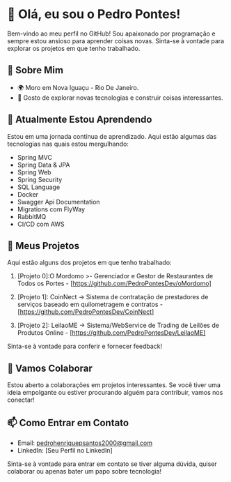 # 👋 Olá, eu sou o Pedro Pontes!

Bem-vindo ao meu perfil no GitHub! Sou apaixonado por programação e sempre estou ansioso para aprender coisas novas. Sinta-se à vontade para explorar os projetos em que tenho trabalhado.

## 👀 Sobre Mim

- 🌍 Moro em Nova Iguaçu - Rio De Janeiro.
- 🚀 Gosto de explorar novas tecnologias e construir coisas interessantes.

## 🌱 Atualmente Estou Aprendendo

Estou em uma jornada contínua de aprendizado. Aqui estão algumas das tecnologias nas quais estou mergulhando:

- Spring MVC
- Spring Data & JPA
- Spring Web
- Spring Security
- SQL Language
- Docker
- Swagger Api Documentation
- Migrations com FlyWay
- RabbitMQ
- CI/CD com AWS

## 💼 Meus Projetos

Aqui estão alguns dos projetos em que tenho trabalhado:

1. [Projeto 0]:O Mordomo >- Gerenciador e Gestor de Restaurantes de Todos os Portes - [https://github.com/PedroPontesDev/oMordomo]

2. [Projeto 1]: CoinNect -> Sistema de contratação de prestadores de serviços baseado em quilometragem e contratos - [https://github.com/PedroPontesDev/CoinNect]

3. [Projeto 2]: LeilaoME -> Sistema/WebService de Trading de Leilões de Produtos Online - [https://github.com/PedroPontesDev/LeilaoME]


Sinta-se à vontade para conferir e fornecer feedback!

## 🤝 Vamos Colaborar

Estou aberto a colaborações em projetos interessantes. Se você tiver uma ideia empolgante ou estiver procurando alguém para contribuir, vamos nos conectar!

## 📫 Como Entrar em Contato

- Email: pedrohenriquepsantos2000@gmail.com
- LinkedIn: [Seu Perfil no LinkedIn]

Sinta-se à vontade para entrar em contato se tiver alguma dúvida, quiser colaborar ou apenas bater um papo sobre tecnologia!
